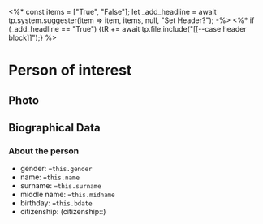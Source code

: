 <%*
const items = ["True", "False"];
let _add_headline = await tp.system.suggester(item => item, items, null, "Set Header?"); 
-%>
<%* 
if  (_add_headline == "True") 
{tR += await tp.file.include("[[--case header block]]");}
%>

# Person of interest

## Photo

## Biographical Data

### About the person
- gender: `=this.gender`
- name: `=this.name`
- surname: `=this.surname`
- middle name: `=this.midname`
- birthday: `=this.bdate`
- citizenship: (citizenship::)
